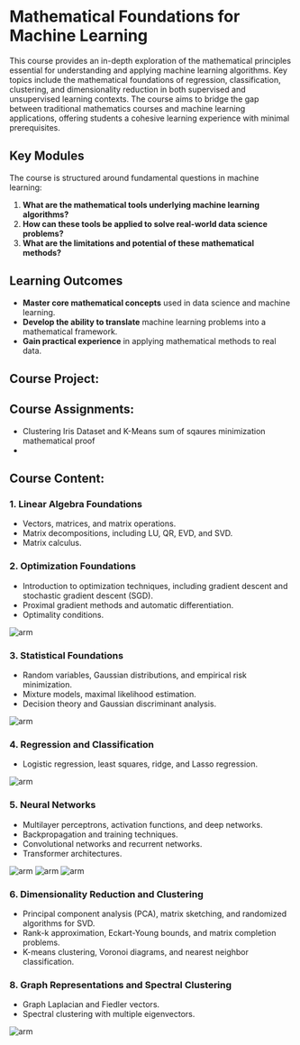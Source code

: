 # Mathematical Foundations for Machine Learning

This course provides an in-depth exploration of the mathematical principles essential for understanding and applying machine learning algorithms. Key topics include the mathematical foundations of regression, classification, clustering, and dimensionality reduction in both supervised and unsupervised learning contexts. The course aims to bridge the gap between traditional mathematics courses and machine learning applications, offering students a cohesive learning experience with minimal prerequisites.

## Key Modules

The course is structured around fundamental questions in machine learning:

1. **What are the mathematical tools underlying machine learning algorithms?**
2. **How can these tools be applied to solve real-world data science problems?**
3. **What are the limitations and potential of these mathematical methods?**

## Learning Outcomes

- **Master core mathematical concepts** used in data science and machine learning.
- **Develop the ability to translate** machine learning problems into a mathematical framework.
- **Gain practical experience** in applying mathematical methods to real data.

## Course Project:

## Course Assignments:

- Clustering Iris Dataset and K-Means sum of sqaures minimization mathematical proof 
- 

## Course Content:

### 1. Linear Algebra Foundations
- Vectors, matrices, and matrix operations.
- Matrix decompositions, including LU, QR, EVD, and SVD.
- Matrix calculus.

### 2. Optimization Foundations
- Introduction to optimization techniques, including gradient descent and stochastic gradient descent (SGD).
- Proximal gradient methods and automatic differentiation.
- Optimality conditions.

![arm](assets/optimization.png)

### 3. Statistical Foundations
- Random variables, Gaussian distributions, and empirical risk minimization.
- Mixture models, maximal likelihood estimation.
- Decision theory and Gaussian discriminant analysis.

![arm](assets/kernel.png)

### 4. Regression and Classification
- Logistic regression, least squares, ridge, and Lasso regression.

![arm](assets/regression.png)

### 5. Neural Networks
- Multilayer perceptrons, activation functions, and deep networks.
- Backpropagation and training techniques.
- Convolutional networks and recurrent networks.
- Transformer architectures.

![arm](assets/NN.png)
![arm](assets/transformer.png)
![arm](assets/transformer2.png)

### 6. Dimensionality Reduction and Clustering
- Principal component analysis (PCA), matrix sketching, and randomized algorithms for SVD.
- Rank-k approximation, Eckart-Young bounds, and matrix completion problems.
- K-means clustering, Voronoi diagrams, and nearest neighbor classification.


### 8. Graph Representations and Spectral Clustering
- Graph Laplacian and Fiedler vectors.
- Spectral clustering with multiple eigenvectors.

![arm](assets/clustering.png)